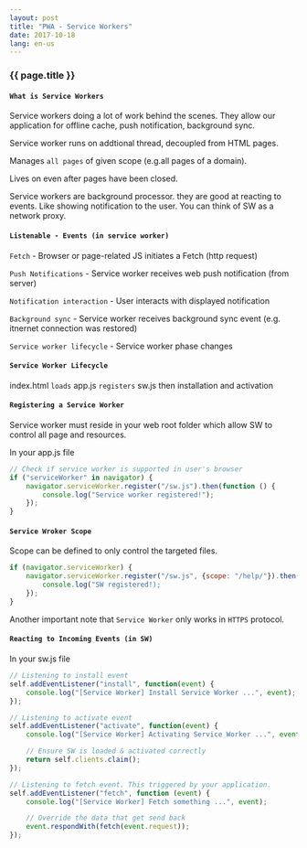 ```yaml
---
layout: post
title: "PWA - Service Workers"
date: 2017-10-18
lang: en-us
---
```


### {{ page.title }}

#### `What is Service Workers`

Service workers doing a lot of work behind the scenes. They allow our application for offline cache, push notification, background sync.

Service worker runs on addtional thread, decoupled from HTML pages.

Manages `all pages` of given scope (e.g.all pages of a domain).

Lives on even after pages have been closed.

Service workers are background processor. they are good at reacting to events. Like showing notification to the user. You can think of SW as a network proxy.


#### `Listenable - Events (in service worker)`

`Fetch` - Browser or page-related JS initiates a Fetch (http request)

`Push Notifications` - Service worker receives web push notification (from server)

`Notification interaction` - User interacts with displayed notification

`Background sync` - Service worker receives background sync event (e.g. itnernet connection was restored)

`Service worker lifecycle` - Service worker phase changes

#### `Service Worker Lifecycle`

index.html `loads` app.js `registers` sw.js then installation and activation 


#### `Registering a Service Worker`

Service worker must reside in your web root folder which allow SW to control all page and resources.

In your app.js file
```javascript
// Check if service worker is supported in user's browser
if ("serviceWorker" in navigator) {
    navigator.serviceWorker.register("/sw.js").then(function () {
        console.log("Service worker registered!");
    });
}
```

#### `Service Wroker Scope`
Scope can be defined to only control the targeted files.

```javascript
if (navigator.serviceWorker) {
    navigator.serviceWorker.register("/sw.js", {scope: "/help/"}).then(function () {
        console.log("SW registered!);
    });
}
```

Another important note that `Service Worker` only works in `HTTPS` protocol.

#### `Reacting to Incoming Events (in SW)`

In your sw.js file
```javascript
// Listening to install event
self.addEventListener("install", function(event) {
    console.log("[Service Worker] Install Service Worker ...", event);
});

// Listening to activate event
self.addEventListener("activate", function(event) {
    console.log("[Service Worker] Activating Service Worker ...", event);

    // Ensure SW is loaded & activated correctly
    return self.clients.claim();
});

// Listening to fetch event. This triggered by your application.
self.addEventListener("fetch", function (event) {
    console.log("[Service Worker] Fetch something ...", event);

    // Override the data that get send back
    event.respondWith(fetch(event.request));
});
```

